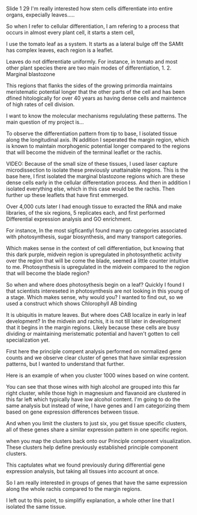 Slide 1
29
I'm really interested how stem cells differentiate into entire organs, expecially leaves.....

So when I refer to cellular differentiation, I am refering to a process that occurs in almost every plant cell, it starts a stem cell, 

I use the tomato leaf as a system.  It starts as a lateral bulge off the SAMIt has complex leaves, each region is a leaflet.

Leaves do not differentiate uniformly.  For instance, in tomato and most other plant species there are two main modes of differentiation, 
1.
2. Marginal blastozone

This regions that flanks the sides of the growing primordia maintains meristematic potential longer that the other parts of the cell and has been dfined hitologically for over 40 years as having dense cells and maintence of high rates of cell division.  

I want to know the molecular mechanisms regululating these patterns.  The main question of my project is...

To observe the differentiation pattern from tip to base, I isolated tissue along the longitudinal axis. IN addition I seperated the margin region, which is known to maintain morphogenic potential longer compared to the regions that will become the midvein of the terminal leaflet or the rachis. 

VIDEO:  Because of the small size of these tissues, I used laser capture microdissection to isolate these previously unattainable regions.  This is the base here, I first isolated the marginal blastozone regions which are these dense cells early in the cellular differentation process. And then in addition I isolated everything else, which in this case would be the rachis. 
Then further up these leaflets that have first emmerged. 

Over 4,000 cuts later I had enough tissue to exracted the RNA and make libraries, of the six regions, 5 replicates each, and first performed Differential expression analysis and GO enrichment. 

For instance, In the most sigficantlyI found many go categories associated with photosynthesis, sugar biosynthesis, and many transport categories. 

Which makes sense in the context of cell differentiation, but knowing that this dark purple, midvein region is upregulated in photosynthetic activity over the region that will be come the blade, seemed a little counter intuitive to me. Photosynthesis is upregulated in the midvein compared to the region that will become the blade region? 

So when and where does photosythesis begin on a leaf?  Quickly I found I that  scientists intereseted in photosynthesis are not looking in this young of a stage. Which makes sense, why would you?  I wanted to find out, so we used a construct which shows Chlorophyll AB binding

It is ubiquitis in mature leaves. But where does CAB localize in early in leaf development?  In the midvein and rachis, it is not till later in development that it begins in the margin regions.  Likely because these cells are busy dividing or maintaining meristematic potential and haven't gotten to cell specialization yet.

First here the principle compent analysis performed on normalized gene counts and we observe clear cluster of genes that have similar expression patterns, but I wanted to understand that further. 

Here is an example of when you cluster 1000 wines based on wine content.

You can see that those wines with high alcohol are grouped into this far right cluster, while those high in magnesium and flavanoid are clustered in this far left which typically have low alcohol content.  I'm going to do the same analysis but instead of wine, I have genes and I am categorizing them based on gene expression differences between tissue. 

And when you limit the clusters to just six, you get tissue specific clusters, all of these genes share a similar expression pattern in one specific region.

when you map the clusters back onto our Principle component visualization.  These clusters help define previously established principle component clusters. 

This captulates what we found previously during differential gene expression analysis, but taking all tissues into account at once.

So I am really interested in groups of genes that have the same expression along the whole rachis compared to the margin regions.


I left out to this point, to simplifiy explanation, a whole other line that I isolated the same tissue. 


